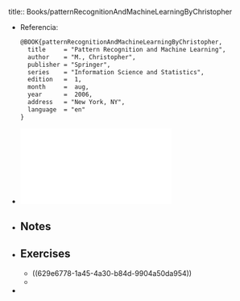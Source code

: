 title:: Books/patternRecognitionAndMachineLearningByChristopher

- Referencia: 
  ```LaTex
  @BOOK{patternRecognitionAndMachineLearningByChristopher,
    title     = "Pattern Recognition and Machine Learning",
    author    = "M., Christopher",
    publisher = "Springer",
    series    = "Information Science and Statistics",
    edition   =  1,
    month     =  aug,
    year      =  2006,
    address   = "New York, NY",
    language  = "en"
  }
  ```
- ![christopher_pattern_recognition_and_machine_learning.pdf](../assets/christopher_pattern_recognition_and_machine_learning_1654541122068_0.pdf)
- ## Notes
- ## Exercises
	- ((629e6778-1a45-4a30-b84d-9904a50da954))
	-
-